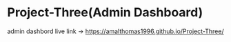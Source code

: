 # Project-Three(Admin Dashboard)
 admin dashbord
 live link -> https://amalthomas1996.github.io/Project-Three/
